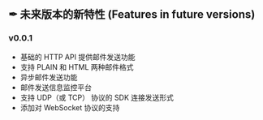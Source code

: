 ## ✒ 未来版本的新特性 (Features in future versions)

### v0.0.1
* 基础的 HTTP API 提供邮件发送功能
* 支持 PLAIN 和 HTML 两种邮件格式
* 异步邮件发送功能
* 邮件发送信息监控平台
* 支持 UDP（或 TCP） 协议的 SDK 连接发送形式
* 添加对 WebSocket 协议的支持